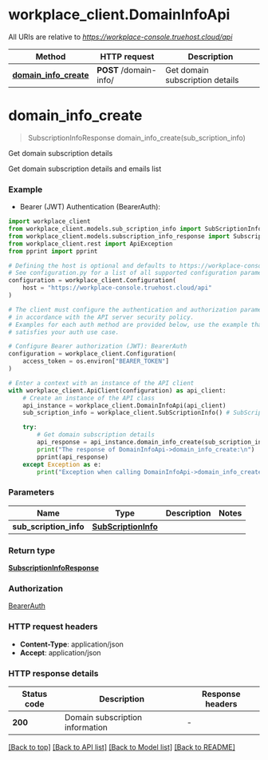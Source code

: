 # workplace_client.DomainInfoApi

All URIs are relative to *https://workplace-console.truehost.cloud/api*

Method | HTTP request | Description
------------- | ------------- | -------------
[**domain_info_create**](DomainInfoApi.md#domain_info_create) | **POST** /domain-info/ | Get domain subscription details


# **domain_info_create**
> SubscriptionInfoResponse domain_info_create(sub_scription_info)

Get domain subscription details

Get domain subscription details and emails list

### Example

* Bearer (JWT) Authentication (BearerAuth):

```python
import workplace_client
from workplace_client.models.sub_scription_info import SubScriptionInfo
from workplace_client.models.subscription_info_response import SubscriptionInfoResponse
from workplace_client.rest import ApiException
from pprint import pprint

# Defining the host is optional and defaults to https://workplace-console.truehost.cloud/api
# See configuration.py for a list of all supported configuration parameters.
configuration = workplace_client.Configuration(
    host = "https://workplace-console.truehost.cloud/api"
)

# The client must configure the authentication and authorization parameters
# in accordance with the API server security policy.
# Examples for each auth method are provided below, use the example that
# satisfies your auth use case.

# Configure Bearer authorization (JWT): BearerAuth
configuration = workplace_client.Configuration(
    access_token = os.environ["BEARER_TOKEN"]
)

# Enter a context with an instance of the API client
with workplace_client.ApiClient(configuration) as api_client:
    # Create an instance of the API class
    api_instance = workplace_client.DomainInfoApi(api_client)
    sub_scription_info = workplace_client.SubScriptionInfo() # SubScriptionInfo | 

    try:
        # Get domain subscription details
        api_response = api_instance.domain_info_create(sub_scription_info)
        print("The response of DomainInfoApi->domain_info_create:\n")
        pprint(api_response)
    except Exception as e:
        print("Exception when calling DomainInfoApi->domain_info_create: %s\n" % e)
```



### Parameters


Name | Type | Description  | Notes
------------- | ------------- | ------------- | -------------
 **sub_scription_info** | [**SubScriptionInfo**](SubScriptionInfo.md)|  | 

### Return type

[**SubscriptionInfoResponse**](SubscriptionInfoResponse.md)

### Authorization

[BearerAuth](../README.md#BearerAuth)

### HTTP request headers

 - **Content-Type**: application/json
 - **Accept**: application/json

### HTTP response details

| Status code | Description | Response headers |
|-------------|-------------|------------------|
**200** | Domain subscription information |  -  |

[[Back to top]](#) [[Back to API list]](../README.md#documentation-for-api-endpoints) [[Back to Model list]](../README.md#documentation-for-models) [[Back to README]](../README.md)


